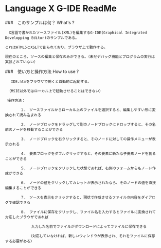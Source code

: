# Language X G-IDE ReadMe

###　このサンプルは何？ What's ?

    　X言語で書かれたソースファイル(XML)を編集するG-IDE(Graphical Integrated Developping Editor)のサンプルである。
    
    これはHTML5とXSLTで創られており、ブラウザ上で動作する。
    
    現在のところ、ソースの編集と保存のみができる。（未だデバッグ機能とプログラムの実行は実装されていない）

###　使い方と操作方法 How to use ?

     　IDE.htmをブラウザで開くと自動的に起動する。
     
     （MSIE以外ではローカル上で起動させることはできない）
     
     操作方法：
     
           １．　ソースファイルからローカル上のファイルを選択すると、編集しやすい形に変換されて読み込まれる
           
           ２．　ノードブロックをドラッグして別のノードブロックにドロップすると、その名前のノードを移動することができる
                      
           ３．　ノードブロックを右クリックすると、そのノードに対しての操作メニューが表示される
           
           ４．　要素ブロックをダブルクリックすると、その要素に新たな子要素ノードを創ることができる
           
           ５．　ノードブロックをクリックした状態であれば、右側のフォームからもノード作成ができる
           
           ６．　ノードの値をクリックしてカレットが表示されたなら、そのノードの値を直接編集することができる
           
           ７．　ソースを表示をクリックすると、現状で作成させるファイルの内容をダイアログで確認できる
           
           ８．　ファイルに保存をクリックし、ファイル名を入力するとファイルに変換されて対応したブラウザであれば
           
           　　　入力した名前でファイルがダウンロードによってファイルに保存できる
              
              　（対応していなければ、新しいウィンドウが表示され、それをファイルに保存する必要がある）

